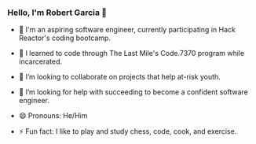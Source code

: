 ### Hello, I'm Robert Garcia 👋

- 🔭 I'm an aspiring software engineer, currently participating in Hack Reactor's coding bootcamp.

- 🌱 I learned to code through The Last Mile's Code.7370 program while incarcerated.

- 👯 I’m looking to collaborate on projects that help at-risk youth.

- 🤔 I’m looking for help with succeeding to become a confident software engineer.

<!-- - 💬 Ask me about  -->

<!-- - 📫 How to reach me: ... -->
- 😄 Pronouns: He/Him

- ⚡ Fun fact: I like to play and study chess, code, cook, and exercise.

